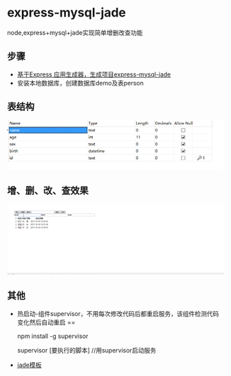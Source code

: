 # express-mysql-jade
node,express+mysql+jade实现简单增删改查功能

## 步骤
- [基于Express 应用生成器，生成项目express-mysql-jade](http://www.expressjs.com.cn/starter/generator.html)
- 安装本地数据库，创建数据库demo及表person

## 表结构

![person表结构](resources/person-table.png)

## 增、删、改、查效果

![增删改查gif图](resources/demo.gif)


## 其他

- 热启动-组件supervisor，不用每次修改代码后都重启服务，该组件检测代码变化然后自动重启
==

  npm install -g supervisor
  
  supervisor [要执行的脚本]  //用supervisor启动服务
  

- [jade模板](http://jade-lang.com/)
